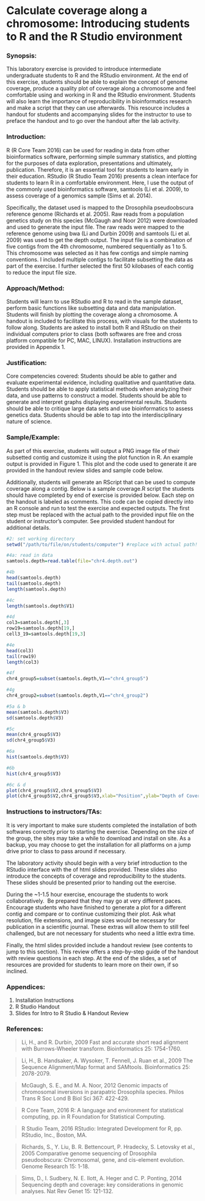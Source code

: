 # Calculate coverage along a chromosome:  Introducing students to R and the R Studio environment

### Synopsis:
This laboratory exercise is provided to introduce intermediate undergraduate students to R and the RStudio environment. At the end of this exercise, students should be able to explain the concept of genome coverage, produce a quality plot of coverage along a chromosome and feel comfortable using and working in R and the RStudio environment. Students will also learn the importance of reproducibility in bioinformatics research and make a script that they can use afterwards. This resource includes a handout for students and accompanying slides for the instructor to use to preface the handout and to go over the handout after the lab activity.

### Introduction: 
R (R Core Team 2016) can be used for reading in data from other bioinformatics software, performing simple summary statistics, and plotting for the purposes of data exploration, presentations and ultimately, publication. Therefore, it is an essential tool for students to learn early in their education. RStudio (R Studio Team 2016) presents a clean interface for students to learn R in a comfortable environment. Here, I use the output of the commonly used bioinformatics software, samtools (Li et al. 2009), to assess coverage of a genomics sample (Sims et al. 2014). 

Specifically, the dataset used is mapped to the Drosophila pseudoobscura reference genome (Richards et al. 2005). Raw reads from a population genetics study on this species (McGaugh and Noor 2012) were downloaded and used to generate the input file. The raw reads were mapped to the reference genome using bwa (Li and Durbin 2009) and samtools (Li et al. 2009) was used to get the depth output. The input file is a combination of five contigs from the 4th chromosome, numbered sequentially as 1 to 5. This chromosome was selected as it has few contigs and simple naming conventions. I included multiple contigs to facilitate subsetting the data as part of the exercise. I further selected the first 50 kilobases of each contig to reduce the input file size. 

### Approach/Method: 

Students will learn to use RStudio and R to read in the sample dataset, perform basic functions like subsetting data and data manipulation. Students will finish by plotting the coverage along a chromosome. A handout is included to facilitate this process, with visuals for the students to follow along. Students are asked to install both R and RStudio on their individual computers prior to class (both softwares are free and cross platform compatible for PC, MAC, LINUX). Installation instructions are provided in Appendix 1.

### Justification: 

Core competencies covered: Students should be able to gather and evaluate experimental evidence, including qualitative and quantitative data. Students should be able to apply statistical methods when analyzing their data, and use patterns to construct a model. Students should be able to generate and interpret graphs displaying experimental results. Students should be able to critique large data sets and use bioinformatics to assess genetics data. Students should be able to tap into the interdisciplinary nature of science.

### Sample/Example: 

As part of this exercise, students will output a PNG image file of their subsetted contig and customize it using the plot function in R. An example output is provided in Figure 1. This plot and the code used to generate it are provided in the handout review slides and sample code below. 

Additionally, students will generate an RScript that can be used to compute coverage along a contig. Below is a sample coverage.R script the students should have completed by end of exercise is provided below. Each step on the handout is labeled as comments. This code can be copied directly into an R console and run to test the exercise and expected outputs. The first step must be replaced with the actual path to the provided input file on the student or instructor’s computer. See provided student handout for additional details.

```R
#2: set working directory
setwd("/path/to/file/on/students/computer") #replace with actual path!

#4a: read in data
samtools.depth=read.table(file="chr4.depth.out")

#4b
head(samtools.depth)
tail(samtools.depth)
length(samtools.depth)

#4c
length(samtools.depth$V1)

#4d
col3=samtools.depth[,3]
row19=samtools.depth[19,]
cell3_19=samtools.depth[19,3]

#4e
head(col3)
tail(row19)
length(col3)

#4f
chr4_group5=subset(samtools.depth,V1=="chr4_group5")

#4g
chr4_group2=subset(samtools.depth,V1=="chr4_group2")

#5a & b
mean(samtools.depth$V3)
sd(samtools.depth$V3)

#5c
mean(chr4_group5$V3)
sd(chr4_group5$V3)

#6a
hist(samtools.depth$V3)

#6b
hist(chr4_group5$V3)

#6c & d
plot(chr4_group5$V2,chr4_group5$V3)
plot(chr4_group5$V2,chr4_group5$V3,xlab="Position",ylab="Depth of Coverage",main="chr4_group5 Coverage",type="l",lwd=3,col="blue") #see Figure 1 plot
```

### Instructions to instructors/TAs:

It is very important to make sure students completed the installation of both softwares correctly prior to starting the exercise. Depending on the size of the group, the sites may take a while to download and install on site. As a backup, you may choose to get the installation for all platforms on a jump drive prior to class to pass around if necessary. 

The laboratory activity should begin with a very brief introduction to the RStudio interface with the of html slides provided. These slides also introduce the concepts of coverage and reproducibility to the students. These slides should be presented prior to handing out the exercise.

During the ~1-1.5 hour exercise, encourage the students to work collaboratively.  Be prepared that they may go at very different paces. Encourage students who have finished to generate a plot for a different contig and compare or to continue customizing their plot. Ask what resolution, file extensions, and image sizes would be necessary for publication in a scientific journal. These extras will allow them to still feel challenged, but are not necessary for students who need a little extra time.

Finally, the html slides provided include a handout review (see contents to jump to this section). This review offers a step-by-step guide of the handout with review questions in each step. At the end of the slides, a set of resources are provided for students to learn more on their own, if so inclined.

### Appendices:

1.	Installation Instructions
2.	R Studio Handout 
3.	Slides for Intro to R Studio & Handout Review

### References:

>Li, H., and R. Durbin, 2009 Fast and accurate short read alignment with Burrows-Wheeler transform. Bioinformatics 25: 1754-1760.

>Li, H., B. Handsaker, A. Wysoker, T. Fennell, J. Ruan et al., 2009 The Sequence Alignment/Map format and SAMtools. Bioinformatics 25: 2078-2079.

>McGaugh, S. E., and M. A. Noor, 2012 Genomic impacts of chromosomal inversions in parapatric Drosophila species. Philos Trans R Soc Lond B Biol Sci 367: 422-429.

>R Core Team, 2016 R: A language and environment for statistical computing, pp.  in R Foundation for Statistical Computing.

>R Studio Team, 2016 RStudio: Integrated Development for R, pp. RStudio, Inc., Boston, MA.

>Richards, S., Y. Liu, B. R. Bettencourt, P. Hradecky, S. Letovsky et al., 2005 Comparative genome sequencing of Drosophila pseudoobscura: Chromosomal, gene, and cis-element evolution. Genome Research 15: 1-18.

>Sims, D., I. Sudbery, N. E. Ilott, A. Heger and C. P. Ponting, 2014 Sequencing depth and coverage: key considerations in genomic analyses. Nat Rev Genet 15: 121-132.
